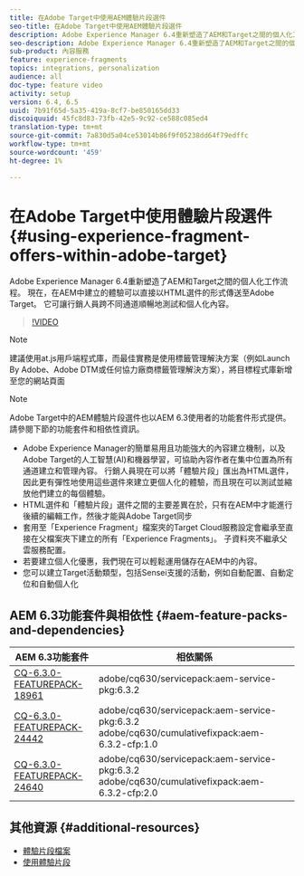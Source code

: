 ```yaml
---
title: 在Adobe Target中使用AEM體驗片段選件
seo-title: 在Adobe Target中使用AEM體驗片段選件
description: Adobe Experience Manager 6.4重新塑造了AEM和Target之間的個人化工作流程。 現在，在AEM中建立的體驗可以直接以HTML選件的形式傳送至Adobe Target。 它可讓行銷人員跨不同通道順暢地測試和個人化內容。
seo-description: Adobe Experience Manager 6.4重新塑造了AEM和Target之間的個人化工作流程。 現在，在AEM中建立的體驗可以直接以HTML選件的形式傳送至Adobe Target。 它可讓行銷人員跨不同通道順暢地測試和個人化內容。
sub-product: 內容服務
feature: experience-fragments
topics: integrations, personalization
audience: all
doc-type: feature video
activity: setup
version: 6.4, 6.5
uuid: 7b91f65d-5a35-419a-8cf7-be850165dd33
discoiquuid: 45fc8d83-73fb-42e5-9c92-ce588c085ed4
translation-type: tm+mt
source-git-commit: 7a830d5a04ce53014b86f9f05238dd64f79edffc
workflow-type: tm+mt
source-wordcount: '459'
ht-degree: 1%

---
```



# 在Adobe Target中使用體驗片段選件{#using-experience-fragment-offers-within-adobe-target}

Adobe Experience Manager 6.4重新塑造了AEM和Target之間的個人化工作流程。 現在，在AEM中建立的體驗可以直接以HTML選件的形式傳送至Adobe Target。 它可讓行銷人員跨不同通道順暢地測試和個人化內容。

>[!VIDEO](https://video.tv.adobe.com/v/22383/?quality=12&learn=on)

>[!NOTE]
>
>建議使用at.js用戶端程式庫，而最佳實務是使用標籤管理解決方案（例如Launch By Adobe、Adobe DTM或任何協力廠商標籤管理解決方案），將目標程式庫新增至您的網站頁面

>[!NOTE]
>
>Adobe Target中的AEM體驗片段選件也以AEM 6.3使用者的功能套件形式提供。 請參閱下節的功能套件和相依性資訊。


* Adobe Experience Manager的簡單易用且功能強大的內容建立機制，以及Adobe Target的人工智慧(AI)和機器學習，可協助內容作者在集中位置為所有通道建立和管理內容。 行銷人員現在可以將「體驗片段」匯出為HTML選件，因此更有彈性地使用這些選件來建立更個人化的體驗，而且現在可以測試並縮放他們建立的每個體驗。
* HTML選件和「體驗片段」選件之間的主要差異在於，只有在AEM中才能進行後續的編輯工作，然後才能與Adobe Target同步
* 套用至「Experience Fragment」檔案夾的Target Cloud服務設定會繼承至直接在父檔案夾下建立的所有「Experience Fragments」。 子資料夾不繼承父雲服務配置。
* 若要建立個人化優惠，我們現在可以輕鬆運用儲存在AEM中的內容。
* 您可以建立Target活動類型，包括Sensei支援的活動，例如自動配置、自動定位和自動個人化

## AEM 6.3功能套件與相依性 {#aem-feature-packs-and-dependencies}

| AEM 6.3功能套件 | 相依關係 |
| ------------------------------------------------------------------------------------------------------------------------------------------------------------------------------------------------------- | --------------------------------------------------------------------------------------------- |
| [CQ-6.3.0-FEATUREPACK-18961](https://www.adobeaemcloud.com/content/marketplace/marketplaceProxy.html?packagePath=/content/companies/public/adobe/packages/cq630/featurepack/cq-6.3.0-featurepack-18961) | adobe/cq630/servicepack:aem-service-pkg:6.3.2 |
| [CQ-6.3.0-FEATUREPACK-24442](https://www.adobeaemcloud.com/content/marketplace/marketplaceProxy.html?packagePath=/content/companies/public/adobe/packages/cq630/featurepack/cq-6.3.0-featurepack-24442) | adobe/cq630/servicepack:aem-service-pkg:6.3.2 adobe/cq630/cumulativefixpack:aem-6.3.2-cfp:1.0 |
| [CQ-6.3.0-FEATUREPACK-24640](https://www.adobeaemcloud.com/content/marketplace/marketplaceProxy.html?packagePath=/content/companies/public/adobe/packages/cq630/featurepack/cq-6.3.0-featurepack-24640) | adobe/cq630/servicepack:aem-service-pkg:6.3.2 adobe/cq630/cumulativefixpack:aem-6.3.2-cfp:2.0 |

## 其他資源 {#additional-resources}

* [體驗片段檔案](https://helpx.adobe.com/experience-manager/6-5/sites/authoring/using/experience-fragments.html)
* [使用體驗片段](/help/sites/experience-fragments/experience-fragments-feature-video-use.md)
